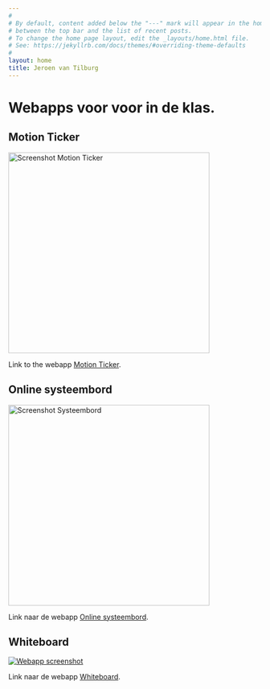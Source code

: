 ```yaml
---
#
# By default, content added below the "---" mark will appear in the home page
# between the top bar and the list of recent posts.
# To change the home page layout, edit the _layouts/home.html file.
# See: https://jekyllrb.com/docs/themes/#overriding-theme-defaults
#
layout: home
title: Jeroen van Tilburg
---
```


# Webapps voor voor in de klas.

## Motion Ticker

<a href="https://jeroenvantilburg.nl/motionticker"><img src="https://jeroenvantilburg.nl/motionticker/img/screenshot.png" alt="Screenshot Motion Ticker" width="400"/></a>

Link to the webapp [Motion Ticker](https://jeroenvantilburg.nl/motionticker).


## Online systeembord

<a href="https://jeroenvantilburg.nl/systeembord"><img src="https://jeroenvantilburg.nl/systeembord/screenshot.png" alt="Screenshot Systeembord" width="400"/></a>

Link naar de webapp [Online systeembord](https://jeroenvantilburg.nl/systeembord).

## Whiteboard

[![Webapp screenshot](https://jeroenvantilburg.nl/whiteboard/img/screenshot.png)](https://jeroenvantilburg.nl/whiteboard)

Link naar de webapp [Whiteboard](https://jeroenvantilburg.nl/whiteboard).
